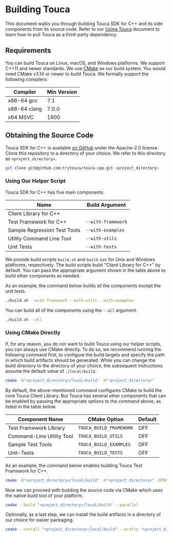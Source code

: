 # Building Touca

This document walks you through building Touca SDK for C++ and its side
components from its source code. Refer to our [Using Touca](integration.md)
document to learn how to pull Touca as a third-party dependency.

## Requirements

You can build Touca on Linux, macOS, and Windows platforms. We support C++11 and
newer standards. We use [CMake](https://cmake.org/) as our build system. You
would need CMake v3.14 or newer to build Touca. We formally support the
following compilers:

| Compiler     | Min Version |
| ------------ | ----------- |
| x86-64 gcc   | 7.1         |
| x86-64 clang | 7.0.0       |
| x64 MSVC     | 1900        |

## Obtaining the Source Code

Touca SDK for C++ is available
[on GitHub](https://github.com/trytouca/touca-cpp) under the Apache-2.0 license.
Clone this repository to a directory of your choice. We refer to this directory
as `<project_directory>`.

```bash
git clone git@github.com:trytouca/touca-cpp.git <project_directory>
```

### Using Our Helper Script

Touca SDK for C++ has five main components.

| Name                         | Build Argument     |
| ---------------------------- | ------------------ |
| Client Library for C++       |                    |
| Test Framework for C++       | `--with-framework` |
| Sample Regression Test Tools | `--with-examples`  |
| Utility Command Line Tool    | `--with-utils`     |
| Unit Tests                   | `--with-tests`     |

We provide build scripts `build.sh` and `build.bat` for Unix and Windows
platforms, respectively. The build scripts build "Client Library for C++" by
default. You can pass the appropriate argument shown in the table above to build
other components as needed.

As an example, the command below builds all the components except the unit
tests.

```bash
./build.sh --with-framework --with-utils --with-examples
```

You can build all of the components using the `--all` argument.

```bash
./build.sh --all
```

### Using CMake Directly

If, for any reason, you do not want to build Touca using our helper scripts, you
can always use CMake directly. To do so, we recommend running the following
command first, to configure the build targets and specify the path in which
build artifacts should be generated. While you can change the build directory to
the directory of your choice, the subsequent instructions assume the default
value of `./local/build`.

```bash
cmake -B"<project_directory>/local/build" -H"<project_directory>"
```

By default, the above-mentioned command configures CMake to build the core Touca
Client Library. But Touca has several other components that can be enabled by
passing the appropriate options to the command above, as listed in the table
below.

| Component Name            | CMake Option            | Default |
| ------------------------- | ----------------------- | ------- |
| Test Framework Library    | `TOUCA_BUILD_FRAMEWORK` | OFF     |
| Command-Line Utility Tool | `TOUCA_BUILD_UTILS`     | OFF     |
| Sample Test Tools         | `TOUCA_BUILD_EXAMPLES`  | OFF     |
| Unit-Tests                | `TOUCA_BUILD_TESTS`     | OFF     |

As an example, the command below enables building Touca Test Framework for C++.

```bash
cmake -B"<project_directory>/local/build" -H"<project_directory>" -DTOUCA_BUILD_FRAMEWORK=ON
```

Now we can proceed with building the source code via CMake which uses the native
build tool of your platform.

```bash
cmake --build "<project_directory>/local/build" --parallel
```

Optionally, as a last step, we can install the build artifacts in a directory of
our choice for easier packaging.

```bash
cmake --install "<project_directory>/local/build" --prefix "<project_directory>/local/dist"
```
